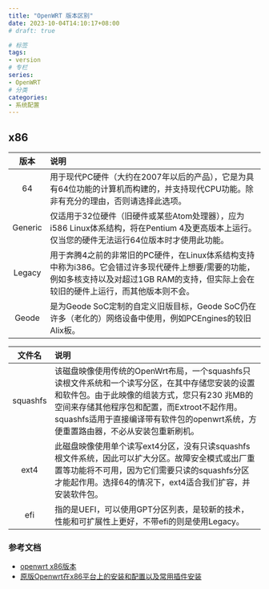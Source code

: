 ```yaml
---
title: "OpenWRT 版本区别"
date: 2023-10-04T14:10:17+08:00
# draft: true

# 标签
tags:
- version
# 专栏
series:
- OpenWRT
# 分类
categories:
- 系统配置
---
```


## x86

| 版本 | 说明 |
| :-: | :--- |
| 64 | 用于现代PC硬件（大约在2007年以后的产品），它是为具有64位功能的计算机而构建的，并支持现代CPU功能。除非有充分的理由，否则请选择此选项。|
| Generic | 仅适用于32位硬件（旧硬件或某些Atom处理器），应为i586 Linux体系结构，将在Pentium 4及更高版本上运行。仅当您的硬件无法运行64位版本时才使用此功能。|
| Legacy | 用于奔腾4之前的非常旧的PC硬件，在Linux体系结构支持中称为i386。它会错过许多现代硬件上想要/需要的功能，例如多核支持以及对超过1GB RAM的支持，但实际上会在较旧的硬件上运行，而其他版本则不会。|
| Geode | 是为Geode SoC定制的自定义旧版目标，Geode SoC仍在许多（老化的）网络设备中使用，例如PCEngines的较旧Alix板。|

| 文件名 | 说明 |
| :---: | :--- |
| squashfs | 该磁盘映像使用传统的OpenWrt布局，一个squashfs只读根文件系统和一个读写分区，在其中存储您安装的设置和软件包。由于此映像的组装方式，您只有230 兆MB的空间来存储其他程序包和配置，而Extroot不起作用。squashfs适用于直接编译带有软件包的openwrt系统，方便重置路由器，不必从安装包重新刷机。|
| ext4 | 此磁盘映像使用单个读写ext4分区，没有只读squashfs根文件系统，因此可以扩大分区。故障安全模式或出厂重置等功能将不可用，因为它们需要只读的squashfs分区才能起作用。选择64的情况下，ext4适合我们扩容，并安装软件包。
| efi | 指的是UEFI，可以使用GPT分区列表，是较新的技术，性能和可扩展性上更好，不带efi的则是使用Legacy。 |

### 参考文档

- [openwrt x86版本](https://www.right.com.cn/forum/forum.php?mod=viewthread&tid=193351&page=1&authorid=227980)
- [原版Openwrt在x86平台上的安装和配置以及常用插件安装](https://www.bilibili.com/read/cv21254550/)

